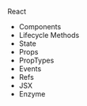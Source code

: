  React

 * Components
 * Lifecycle Methods
 * State
 * Props
 * PropTypes
 * Events
 * Refs
 * JSX
 * Enzyme